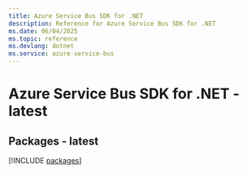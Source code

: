 ```yaml
---
title: Azure Service Bus SDK for .NET
description: Reference for Azure Service Bus SDK for .NET
ms.date: 06/04/2025
ms.topic: reference
ms.devlang: dotnet
ms.service: azure-service-bus
---
```

# Azure Service Bus SDK for .NET - latest
## Packages - latest
[!INCLUDE [packages](service-bus-index.md)]